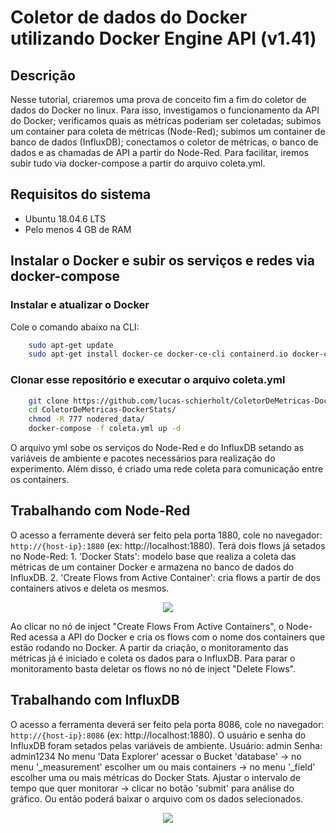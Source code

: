 # Coletor de dados do Docker utilizando Docker Engine API (v1.41)     

## Descrição

Nesse tutorial, criaremos uma prova de conceito fim a fim do coletor de dados do Docker no linux. Para isso, investigamos o funcionamento da API do Docker; verificamos quais as métricas poderiam ser coletadas; subimos um container para coleta de métricas (Node-Red); subimos um container de banco de dados (InfluxDB); conectamos o coletor de métricas, o banco de dados e as chamadas de API a partir do Node-Red. Para facilitar, iremos subir tudo via docker-compose a partir do arquivo coleta.yml.    

## Requisitos do sistema

* Ubuntu 18.04.6 LTS
* Pelo menos 4 GB de RAM

## Instalar o Docker e subir os serviços e redes via docker-compose

### Instalar e atualizar o Docker
Cole o comando abaixo na CLI:
```bash
    sudo apt-get update
    sudo apt-get install docker-ce docker-ce-cli containerd.io docker-compose-plugin
```
### Clonar esse repositório e executar o arquivo coleta.yml
```bash
    git clone https://github.com/lucas-schierholt/ColetorDeMetricas-DockerStats
    cd ColetorDeMetricas-DockerStats/
    chmod -R 777 nodered_data/
    docker-compose -f coleta.yml up -d
```
O arquivo yml sobe os serviços do Node-Red e do InfluxDB setando as variáveis de ambiente e pacotes necessários para realização do experimento. Além disso, é criado uma rede coleta para comunicação entre os containers.

## Trabalhando com Node-Red
O acesso a ferramente deverá ser feito pela porta 1880, cole no navegador: `http://{host-ip}:1880` (ex: http://localhost:1880). 
Terá dois flows já setados no Node-Red:
    1. 'Docker Stats': modelo base que realiza a coleta das métricas de um container Docker e armazena no banco de dados do InfluxDB.
    2. 'Create Flows from Active Container': cria flows a partir de dos containers ativos e deleta os mesmos.
<p align="center">
    <img src="../media/images/nodered-environment.png" />
</p>
Ao clicar no nó de inject "Create Flows From Active Containers", o Node-Red acessa a API do Docker e cria os flows com o nome dos containers que estão rodando no Docker. A partir da criação, o monitoramento das métricas já é iniciado e coleta os dados para o InfluxDB. Para parar o monitoramento basta deletar os flows no nó de inject "Delete Flows".

## Trabalhando com InfluxDB
O acesso a ferramenta deverá ser feito pela porta 8086, cole no navegador: `http://{host-ip}:8086` (ex: http://localhost:1880). 
O usuário e senha do InfluxDB foram setados pelas variáveis de ambiente.
    Usuário: admin
    Senha: admin1234
No menu 'Data Explorer' acessar o Bucket 'database' -> no menu '_measurement' escolher um ou mais containers -> no menu '_field' escolher uma ou mais métricas do Docker Stats.
Ajustar o intervalo de tempo que quer monitorar -> clicar no botão 'submit' para análise do gráfico. Ou então poderá baixar o arquivo com os dados selecionados.
<p align="center">
    <img src="../media/images/influxdb-environment.png" />
</p>

